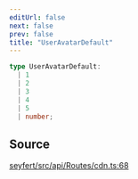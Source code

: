 ```yaml
---
editUrl: false
next: false
prev: false
title: "UserAvatarDefault"
---
```


```ts
type UserAvatarDefault: 
  | 1
  | 2
  | 3
  | 4
  | 5
  | number;
```

## Source

[seyfert/src/api/Routes/cdn.ts:68](https://github.com/potoland/potocuit/blob/c4fb0c1/src/api/Routes/cdn.ts#L68)
